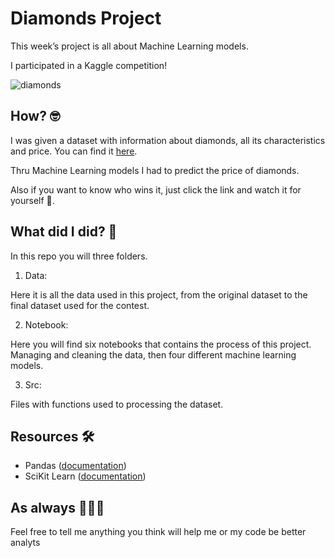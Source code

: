 # Diamonds Project

This week’s project is all about Machine Learning models.

I participated in a Kaggle competition! 

![diamonds](https://www.eastbaytimes.com/wp-content/uploads/2017/08/sjm-diamond-03-e1503689543504.jpg)

## How? 🤓

I was given a dataset with information about diamonds, all its characteristics and price. You can find it [here](https://www.kaggle.com/c/diamonds-datamad1020-rev).

Thru Machine Learning models I had to predict the price of diamonds. 

Also if you want to know who wins it, just click the link and watch it for yourself 👀.

## What did I did? 📝

In this repo you will three folders.
1. Data:

Here it is all the data used in this project, from the original dataset to the final dataset used for the contest.

2. Notebook:

Here you will find six notebooks that contains the process of this project. 
Managing and cleaning the data, then four different machine learning models.

3. Src:

Files with functions used to processing the dataset.

## Resources 🛠

- Pandas ([documentation](https://pandas.pydata.org/docs/))
- SciKit Learn ([documentation](https://scikit-learn.org/stable/))


## As always 💁🏽‍♀️

Feel free to tell me anything you think will help me or my code be better analyts